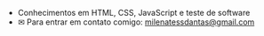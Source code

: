 - Conhecimentos em HTML, CSS, JavaScript e teste de software
- ✉ Para entrar em contato comigo: milenatessdantas@gmail.com

